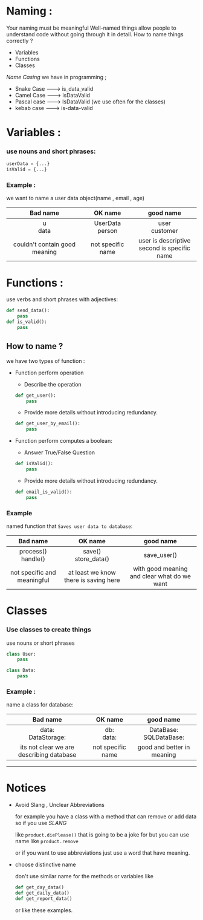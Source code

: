 

# Naming : 

Your naming must be meaningful
Well-named things allow people to understand code without going through it in detail.
How to name things correctly ?
- Variables 
- Functions
- Classes 

*Name Casing* we have in programming ; 

- Snake Case ---> is_data_valid
- Camel Case ---> isDataValid
- Pascal case ---> IsDataValid (we use often for the classes)
- kebab case ---> is-data-valid


# Variables : 
### use nouns and short phrases:

```python
userData = {...}
isValid = {...}
```

### Example :

 we want to name a user data object(name , email , age)

|           Bad name            |        OK name        |                     good name                     |
| :---------------------------: | :-------------------: | :-----------------------------------------------: |
|         u <br />data          | UserData <br />person |                user<br />customer                 |
| couldn't contain good meaning |   not specific name   | user is descriptive <br />second is specific name |



# Functions : 

use verbs and short phrases  with adjectives:

```python
def send_data():
    pass
def is_valid():
    pass
```


## How to name ?

we have two types of function : 
- Function perform operation 
    - Describe the operation 
    
    ```python
    def get_user():
        pass
    ```
    
    - Provide more details without introducing redundancy.
    
    ```python
    def get_user_by_email():
        pass
    ```

- Function perform computes a boolean:

  - Answer True/False Question

  ```python
  def isValid():
      pass
  ```

  - Provide more details without introducing redundancy.

  ```python
  def email_is_valid():
      pass
  ```



### Example 

named function that `Saves user data to database`:

|          Bad name           |                OK name                |                  good name                  |
| :-------------------------: | :-----------------------------------: | :-----------------------------------------: |
|   process()<br />handle()   |       save()<br />store_data()        |                 save_user()                 |
| not specific and meaningful | at least we know there is saving here | with good meaning and clear what do we want |

# Classes 

### Use classes to create things

use nouns or short phrases

```python
class User:
    pass

class Data:
    pass
```

### Example : 

name a class for database:

|                 Bad name                 |      OK name      |          good name          |
| :--------------------------------------: | :---------------: | :-------------------------: |
|         data:<br />DataStorage:          |  db:<br />data:   | DataBase:<br />SQLDataBase: |
| its not clear we are describing database | not specific name | good and better in meaning  |



---

# Notices 

- Avoid Slang , Unclear Abbreviations 

  for example you have a class with a method that can remove or add data so if you use *SLANG*

  like `product.diePlease()` that is going to be a joke for but you can use name like `product.remove`

  

  or if you want to use abbreviations just use a word that have meaning.

- choose distinctive name 

  don't use similar name for the methods or variables like 

  ```python
  def get_day_data()
  def get_daily_data()
  def get_report_data()
  ```

  or like these examples.

